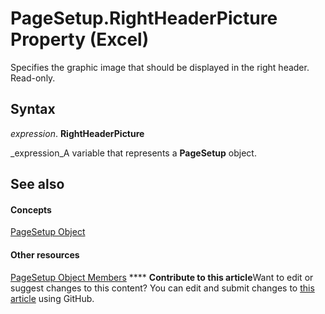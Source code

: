
# PageSetup.RightHeaderPicture Property (Excel)

Specifies the graphic image that should be displayed in the right header. Read-only.


## Syntax

 _expression_. **RightHeaderPicture**

 _expression_A variable that represents a  **PageSetup** object.


## See also


#### Concepts


 [PageSetup Object](2fd22df9-5987-f723-04a9-9a3f2e84ac81.md)
#### Other resources


 [PageSetup Object Members](feabe079-cb03-f560-6032-88f5585ec8a8.md)
****   **Contribute to this article**Want to edit or suggest changes to this content? You can edit and submit changes to  [this article](https://github.com/jhershey00/VBA_Excel_Test/OpenXMLCon/articles/38fb53d1-7326-97d7-9c4a-285ffe8f42f7.md) using GitHub.

